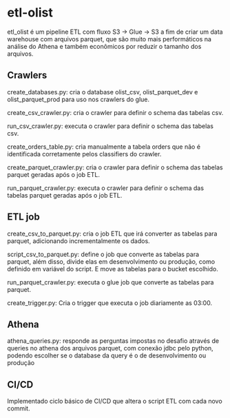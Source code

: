 # etl-olist

etl_olist é um pipeline ETL com fluxo S3 -> Glue -> S3 a fim de criar um data warehouse com arquivos parquet, que são muito mais performáticos na análise do Athena e também econômicos por reduzir o tamanho dos arquivos.


## Crawlers

create_databases.py: cria o database olist_csv, olist_parquet_dev e olist_parquet_prod para uso nos crawlers do glue.

create_csv_crawler.py: cria o crawler para definir o schema das tabelas csv.

run_csv_crawler.py: executa o crawler para definir o schema das tabelas csv.

create_orders_table.py: cria manualmente a tabela orders que não é identificada corretamente pelos classifiers do crawler.

create_parquet_crawler.py: cria o crawler para definir o schema das tabelas parquet geradas após o job ETL.

run_parquet_crawler.py:  executa o crawler para definir o schema das tabelas parquet geradas após o job ETL.

## ETL job

create_csv_to_parquet.py: cria o job ETL que irá converter as tabelas para parquet, adicionando incrementalmente os dados.

script_csv_to_parquet.py: define o job que converte as tabelas para parquet, além disso, divide elas em desenvolvimento ou produção, como definido em variável do script. E move as tabelas para o bucket escolhido.

run_parquet_crawler.py:  executa o glue job que converte as tabelas para parquet.

create_trigger.py: Cria o trigger que executa o job diariamente as 03:00.

## Athena

athena_queries.py: responde as perguntas impostas no desafio através de queries no athena dos arquivos parquet, com conexão jdbc pelo python, podendo escolher se o database da query é o de desenvolvimento ou produção

## CI/CD

Implementado ciclo básico de CI/CD que altera o script ETL com cada novo commit.

```
